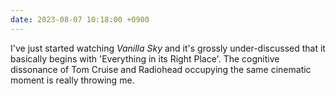 ```yaml
---
date: 2023-08-07 10:18:00 +0900
---
```


I've just started watching _Vanilla Sky_ and it's grossly under-discussed that it basically begins with 'Everything in its Right Place'. The cognitive dissonance of Tom Cruise and Radiohead occupying the same cinematic moment is really throwing me.
